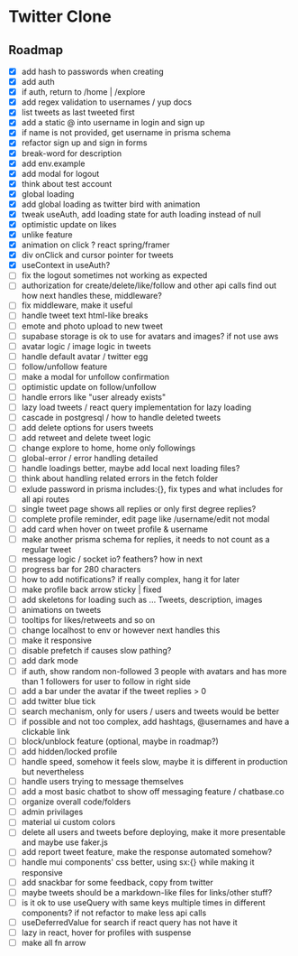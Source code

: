 # Twitter Clone

## Roadmap

-   [x] add hash to passwords when creating
-   [x] add auth
-   [x] if auth, return to /home | /explore
-   [x] add regex validation to usernames / yup docs
-   [x] list tweets as last tweeted first
-   [x] add a static @ into username in login and sign up
-   [x] if name is not provided, get username in prisma schema
-   [x] refactor sign up and sign in forms
-   [x] break-word for description
-   [x] add env.example
-   [x] add modal for logout
-   [x] think about test account
-   [x] global loading
-   [x] add global loading as twitter bird with animation
-   [x] tweak useAuth, add loading state for auth loading instead of null
-   [x] optimistic update on likes
-   [x] unlike feature
-   [x] animation on click ? react spring/framer
-   [x] div onClick and cursor pointer for tweets
-   [x] useContext in useAuth?
-   [ ] fix the logout sometimes not working as expected
-   [ ] authorization for create/delete/like/follow and other api calls find out how next handles these, middleware?
-   [ ] fix middleware, make it useful
-   [ ] handle tweet text html-like breaks
-   [ ] emote and photo upload to new tweet
-   [ ] supabase storage is ok to use for avatars and images? if not use aws
-   [ ] avatar logic / image logic in tweets
-   [ ] handle default avatar / twitter egg
-   [ ] follow/unfollow feature
-   [ ] make a modal for unfollow confirmation
-   [ ] optimistic update on follow/unfollow
-   [ ] handle errors like "user already exists"
-   [ ] lazy load tweets / react query implementation for lazy loading
-   [ ] cascade in postgresql / how to handle deleted tweets
-   [ ] add delete options for users tweets
-   [ ] add retweet and delete tweet logic
-   [ ] change explore to home, home only followings
-   [ ] global-error / error handling detailed
-   [ ] handle loadings better, maybe add local next loading files?
-   [ ] think about handling related errors in the fetch folder
-   [ ] exlude password in prisma includes:{}, fix types and what includes for all api routes
-   [ ] single tweet page shows all replies or only first degree replies?
-   [ ] complete profile reminder, edit page like /username/edit not modal
-   [ ] add card when hover on tweet profile & username
-   [ ] make another prisma schema for replies, it needs to not count as a regular tweet
-   [ ] message logic / socket io? feathers? how in next
-   [ ] progress bar for 280 characters
-   [ ] how to add notifications? if really complex, hang it for later
-   [ ] make profile back arrow sticky | fixed
-   [ ] add skeletons for loading such as ... Tweets, description, images
-   [ ] animations on tweets
-   [ ] tooltips for likes/retweets and so on
-   [ ] change localhost to env or however next handles this
-   [ ] make it responsive
-   [ ] disable prefetch if causes slow pathing?
-   [ ] add dark mode
-   [ ] if auth, show random non-followed 3 people with avatars and has more than 1 followers for user to follow in right side
-   [ ] add a bar under the avatar if the tweet replies > 0
-   [ ] add twitter blue tick
-   [ ] search mechanism, only for users / users and tweets would be better
-   [ ] if possible and not too complex, add hashtags, @usernames and have a clickable link
-   [ ] block/unblock feature (optional, maybe in roadmap?)
-   [ ] add hidden/locked profile
-   [ ] handle speed, somehow it feels slow, maybe it is different in production but nevertheless
-   [ ] handle users trying to message themselves
-   [ ] add a most basic chatbot to show off messaging feature / chatbase.co
-   [ ] organize overall code/folders
-   [ ] admin privilages
-   [ ] material ui custom colors
-   [ ] delete all users and tweets before deploying, make it more presentable and maybe use faker.js
-   [ ] add report tweet feature, make the response automated somehow?
-   [ ] handle mui components' css better, using sx:{} while making it responsive
-   [ ] add snackbar for some feedback, copy from twitter
-   [ ] maybe tweets should be a markdown-like files for links/other stuff?
-   [ ] is it ok to use useQuery with same keys multiple times in different components? if not refactor to make less api calls
-   [ ] useDeferredValue for search if react query has not have it
-   [ ] lazy in react, hover for profiles with suspense
-   [ ] make all fn arrow
